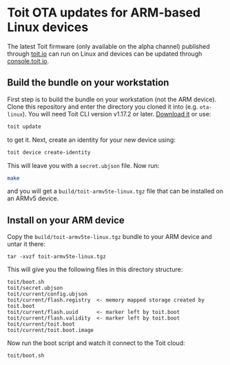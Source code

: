 # Toit OTA updates for ARM-based Linux devices

The latest Toit firmware (only available on the alpha channel) published through [toit.io](https://toit.io/) can run on 
Linux and devices can be updated through [console.toit.io](https://console.toit.io/). 

## Build the bundle on your workstation

First step is to build the bundle on your workstation (not the ARM device). Clone this repository
and enter the directory you cloned it into (e.g. `ota-linux`). You will need Toit CLI version 
v1.17.2 or later. [Download it](https://docs.toit.io/getstarted/installation/linux) or use:

``` sh
toit update
```

to get it. Next, create an identity for your new device using:

``` sh
toit device create-identity
```

This will leave you with a `secret.ubjson` file. Now run:

``` sh
make
```

and you will get a `build/toit-armv5te-linux.tgz` file that can be installed on an ARMv5 device. 

## Install on your ARM device

Copy the `build/toit-armv5te-linux.tgz` bundle to your ARM device and untar it there:

```
tar -xvzf toit-armv5te-linux.tgz
```

This will give you the following files in this directory structure:

```
toit/boot.sh
toit/secret.ubjson
toit/current/config.ubjson
toit/current/flash.registry  <- memory mapped storage created by toit.boot
toit/current/flash.uuid      <- marker left by toit.boot
toit/current/flash.validity  <- marker left by toit.boot
toit/current/toit.boot
toit/current/toit.boot.image
```

Now run the boot script and watch it connect to the Toit cloud:

``` sh
toit/boot.sh
```

